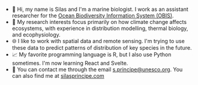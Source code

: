 - :ocean: Hi, my name is Silas and I'm a marine biologist. I work as an assistant researcher for the [Ocean Biodiversity Information System (OBIS)](https://obis.org/).
- :tropical_fish: My research interests focus primarily on how climate change affects ecosystems, with experience in distribution modelling, thermal biology, and ecophysiology.
- :globe_with_meridians: I like to work with spatial data and remote sensing. I'm trying to use these data to predict patterns of distribution of key species in the future.
- :chart_with_upwards_trend: My favorite programming language is R, but I also use Python sometimes. I'm now learning React and Svelte.
- :email: You can contact me through the email s.principe@unesco.org. You can also find me at [silasprincipe.com](https://silasprincipe.github.io/)

<!---
silasprincipe/silasprincipe is a ✨ special ✨ repository because its `README.md` (this file) appears on your GitHub profile.
You can click the Preview link to take a look at your changes.
--->
